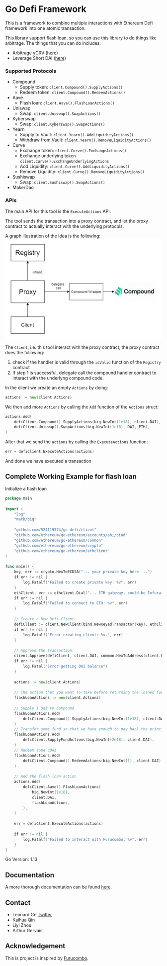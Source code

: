 # Go Defi Framework

This is a framework to combine multiple interactions with Ethereum Defi framework into one atomic transaction.

This library support flash loan, so you can use this library to do things like arbitrage. The things that you can do includes:
- Arbitrage yCRV ([here](https://furucombo.app/explore/combo_curve_00015))
- Leverage Short DAI ([here](https://furucombo.app/explore/combo_maker_00009))

### Supported Protocols
- Compound
    - Supply token: `client.Compound().SupplyActions()`
    - Redeem token: `client.Compound().RedeemActions()`
- Aave
    - Flash loan: `client.Aave().FlashLoanActions()`
- Uniswap
    - Swap: `client.Uniswap().SwapActions()`
- Kyberswap
    - Swap: `client.Kyberswap().SwapActions()`
- Yearn
	- Supply to Vault: `client.Yearn().AddLiquidityActions()`
	- Withdraw from Vault: `client.Yearn().RemoveLiquidityActions()`
- Curve
	- Exchange token: `client.Curve().ExchangeActions()`
	- Exchange underlying token `client.Curve().ExchangeUnderlyingActions`
	- Add Liquidity: `client.Curve().AddLiquidityActions()`
	- Remove Liquidity: `client.Curve().RemoveLiquidityActions()`
- Sushiswap
    - Swap: `client.Sushiswap().SwapActions()`
- MakerDao

### APIs

The main API for this tool is the `ExecuteActions` API.

The tool sends the transaction into a proxy contract, and let the proxy
contract to actually interact with the underlying protocols. 

A graph illustration of the idea is the following:
![Proxy Contract Interaction](./images/illustration_with_compound.png)

The `Client`, i.e. this tool interact with the proxy contract, the proxy contract does the following:
1. check if the handler is valid through the `isValid` function of the `Registry` contract
2. If step 1 is successful, delegate call the compound handler contract to interact with the underlyng compound code.

In the client we create an empty `Actions` by doing:
```go
actions := new(client.Actions)
```
We then add more `Actions` by calling the `Add` function of the `Actions` struct:
```go
actions.Add(
	defiClient.Compound().SupplyActions(big.NewInt(1e18), client.DAI),
	defiClient.Uniswap().SwapActions(big.NewInt(1e18), DAI, ETH),
)
```
After that we send the `actions` by calling the `ExecuteActions` function:
```go
err = defiClient.ExecuteActions(actions)
```
And done we have executed a transaction

## Complete Working Example for flash loan
Initialize a flash loan

```go
package main

import (
	"log"
	"math/big"

	"github.com/524119574/go-defi/client"
	"github.com/ethereum/go-ethereum/accounts/abi/bind"
	"github.com/ethereum/go-ethereum/common"
	"github.com/ethereum/go-ethereum/crypto"
	"github.com/ethereum/go-ethereum/ethclient"
)

func main() {
	key, err := crypto.HexToECDSA("... your private key here ...")
	if err != nil {
		log.Fatalf("Failed to create private key: %v", err)
	}
	ethClient, err := ethclient.Dial("... ETH gateway, could be Infura ...")
	if err != nil {
		log.Fatalf("Failed to connect to ETH: %v", err)
	}

	// Create a New Defi Client
	defiClient := client.NewClient(bind.NewKeyedTransactor(key), ethClient)
	if err != nil {
		log.Fatalf("Error creating client: %v.", err)
	}

	// Approve the Transaction.
	client.Approve(defiClient, client.DAI, common.HexToAddress(client.FurucomboAddr), big.NewInt(2e18))
	if err != nil {
		log.Fatal("Error getting DAI balance")
	}

	actions := new(client.Actions)

	// The action that you want to take before returning the loaned fund
	flashLoanActions := new(client.Actions)

	// Supply 1 Dai to Compound
	flashLoanActions.Add(
		defiClient.Compound().SupplyActions(big.NewInt(1e18), client.DAI),
	)
	// Transfer some fund so that we have enough to pay back the principal and interest
	flashLoanActions.Add(
		defiClient.SupplyFundActions(big.NewInt(2e18), client.DAI),
	)
	// Redeem some cDAI
	flashLoanActions.Add(
		defiClient.Compound().RedeemActions(big.NewInt(1), client.DAI),
	)

	// Add the flash loan action
	actions.Add(
		defiClient.Aave().FlashLoanActions(
			big.NewInt(1e18),
			client.DAI,
			flashLoanActions,
		),
	)

	err = defiClient.ExecuteActions(actions)

	if err != nil {
		log.Fatalf("Failed to interact with Furucombo: %v", err)
	}
}

```
Go Version: 1.13

## Documentation
A more thorough documentation can be found [here](https://godoc.org/github.com/524119574/go-defi/client).

## Contact
- Leonard Ge [Twitter](https://twitter.com/ge_leonard)
- Kaihua Qin
- Liyi Zhou
- Arthur Gervais

## Acknowledgement
This is project is inspired by [Furucombo](https://furucombo.app/).
